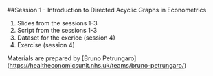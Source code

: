 ##Session 1 - Introduction to Directed Acyclic Graphs in Econometrics

1. Slides from the sessions 1-3
2. Script from the sessions 1-3
3. Dataset for the exerice (session 4)
4. Exercise (session 4)

Materials are prepared by [Bruno Petrungaro] (https://healtheconomicsunit.nhs.uk/teams/bruno-petrungaro/)

